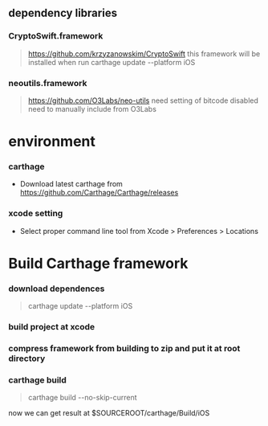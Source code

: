 ## dependency libraries

### CryptoSwift.framework
>https://github.com/krzyzanowskim/CryptoSwift
>this framework will be installed when run carthage update --platform iOS

### neoutils.framework
>https://github.com/O3Labs/neo-utils
>need setting of bitcode disabled
>need to manually include from O3Labs

# environment
### carthage
* Download latest carthage from https://github.com/Carthage/Carthage/releases
### xcode setting
* Select proper command line tool from Xcode > Preferences > Locations 


# Build Carthage framework

### download dependences
>carthage update --platform iOS

### build project at xcode

### compress framework from building to zip and put it at root directory

### carthage build
>carthage build --no-skip-current

now we can get result at $SOURCEROOT/carthage/Build/iOS
